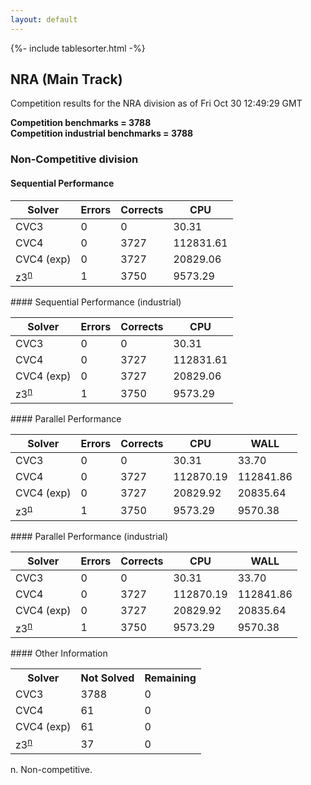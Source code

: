 ```yaml
---
layout: default
---
```

{%- include tablesorter.html -%}

##  NRA (Main Track)

Competition results for the NRA division as of Fri Oct 30 12:49:29 GMT

**Competition benchmarks = 3788** 
**<br/>Competition industrial benchmarks = 3788** 

###  Non-Competitive division  




#### Sequential Performance
<table id="sequential" class="result sorted">
<thead>
<tr>
<th class="center">Solver</th><th class="center">Errors</th>
<th class="center">Corrects</th>
<th class="center">CPU</th>
</tr>
</thead>
<tr>
<td>CVC3</td>
<td class="right">0</td>
<td class="right">0</td>
<td class="right">30.31</td>
</tr>
<tr>
<td>CVC4</td>
<td class="right">0</td>
<td class="right">3727</td>
<td class="right">112831.61</td>
</tr>
<tr>
<td>CVC4 (exp)</td>
<td class="right">0</td>
<td class="right">3727</td>
<td class="right">20829.06</td>
</tr>
<tr>
<td><span class="non-competing-grey">z3<sup><a href="#fn">n</a></sup></span></td>
<td class="right">1</td>
<td class="right">3750</td>
<td class="right">9573.29</td>
</tr>
</table>
#### Sequential Performance (industrial)
<table id="sequentiali" class="result sorted">
<thead>
<tr>
<th class="center">Solver</th><th class="center">Errors</th>
<th class="center">Corrects</th>
<th class="center">CPU</th>
</tr>
</thead>
<tr>
<td>CVC3</td>
<td class="right">0</td>
<td class="right">0</td>
<td class="right">30.31</td>
</tr>
<tr>
<td>CVC4</td>
<td class="right">0</td>
<td class="right">3727</td>
<td class="right">112831.61</td>
</tr>
<tr>
<td>CVC4 (exp)</td>
<td class="right">0</td>
<td class="right">3727</td>
<td class="right">20829.06</td>
</tr>
<tr>
<td><span class="non-competing-grey">z3<sup><a href="#fn">n</a></sup></span></td>
<td class="right">1</td>
<td class="right">3750</td>
<td class="right">9573.29</td>
</tr>
</table>
#### Parallel Performance
<table id="parallel" class="result sorted">
<thead>
<tr>
<th class="center">Solver</th><th class="center">Errors</th>
<th class="center">Corrects</th>
<th class="center">CPU</th>
<th class="center">WALL</th>
</tr>
</thead>
<tr>
<td>CVC3</td>
<td class="right">0</td>
<td class="right">0</td>
<td class="right">30.31</td>
<td class="right">33.70</td>
</tr>
<tr>
<td>CVC4</td>
<td class="right">0</td>
<td class="right">3727</td>
<td class="right">112870.19</td>
<td class="right">112841.86</td>
</tr>
<tr>
<td>CVC4 (exp)</td>
<td class="right">0</td>
<td class="right">3727</td>
<td class="right">20829.92</td>
<td class="right">20835.64</td>
</tr>
<tr>
<td><span class="non-competing-grey">z3<sup><a href="#fn">n</a></sup></span></td>
<td class="right">1</td>
<td class="right">3750</td>
<td class="right">9573.29</td>
<td class="right">9570.38</td>
</tr>

</table>
#### Parallel Performance (industrial)
<table id="paralleli" class="result sorted">
<thead>
<tr>
<th class="center">Solver</th><th class="center">Errors</th>
<th class="center">Corrects</th>
<th class="center">CPU</th>
<th class="center">WALL</th>
</tr>
</thead>
<tr>
<td>CVC3</td>
<td class="right">0</td>
<td class="right">0</td>
<td class="right">30.31</td>
<td class="right">33.70</td>
</tr>
<tr>
<td>CVC4</td>
<td class="right">0</td>
<td class="right">3727</td>
<td class="right">112870.19</td>
<td class="right">112841.86</td>
</tr>
<tr>
<td>CVC4 (exp)</td>
<td class="right">0</td>
<td class="right">3727</td>
<td class="right">20829.92</td>
<td class="right">20835.64</td>
</tr>
<tr>
<td><span class="non-competing-grey">z3<sup><a href="#fn">n</a></sup></span></td>
<td class="right">1</td>
<td class="right">3750</td>
<td class="right">9573.29</td>
<td class="right">9570.38</td>
</tr>

</table>
#### Other Information
<table>
<tr>
<th class="center">Solver</th>
<th class="center">Not Solved</th>
<th class="center">Remaining</th>
</tr>
<tr>
<td>CVC3</td>
<td class="right">3788</td>
<td class="right">0</td>
</tr>
<tr>
<td>CVC4</td>
<td class="right">61</td>
<td class="right">0</td>
</tr>
<tr>
<td>CVC4 (exp)</td>
<td class="right">61</td>
<td class="right">0</td>
</tr>
<tr>
<td><span class="non-competing-grey">z3<sup><a href="#fn">n</a></sup></span></td>
<td class="right">37</td>
<td class="right">0</td>
</tr>
</table>

<span id="fn"> n. Non-competitive.</span>
